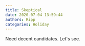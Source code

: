 ```yaml
---
title: Skeptical
date: 2020-07-04 13:59:44
authors: Ripp
categories: Holiday
---
```


 Need decent candidates.
Let's see.